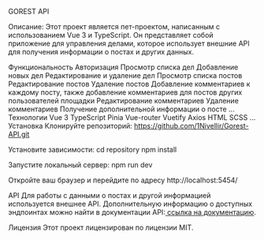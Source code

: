 GOREST API

Описание:
Этот проект является пет-проектом, написанным с использованием Vue 3 и TypeScript. Он представляет собой приложение для управления делами, которое использует внешние API для получения информации о постах и других данных.

Функциональность
Авторизация
Просмотр списка дел
Добавление новых дел
Редактирование и удаление дел
Просмотр списка постов
Редактирование постов
Удаление постов
Добавление комментариев к каждому посту, также добавление комментариев для постов других пользователей площадки
Редактирование комментариев
Удаление комментариев
Получение дополнительной информации о посте
...
Технологии
Vue 3
TypeScript
Pinia
Vue-router
Vuetify
Axios
HTML
SCSS
...
Установка
Клонируйте репозиторий: https://github.com/1Nivellir/Gorest-API.git

Установите зависимости:
cd repository
npm install

Запустите локальный сервер:
npm run dev

Откройте ваш браузер и перейдите по адресу http://localhost:5454/

API
Для работы с данными о постах и другой информацией используется внешнее API. Дополнительную информацию о доступных эндпоинтах можно найти в документации API:[ ссылка на документацию](https://gorest.co.in/).

Лицензия
Этот проект лицензирован по лицензии MIT.
